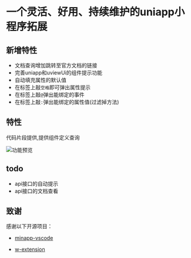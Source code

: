 # 一个灵活、好用、持续维护的uniapp小程序拓展
## 新增特性
   - 文档查询增加跳转至官方文档的链接
   - 完善uniapp和uviewUi的组件提示功能
   - 自动填充属性的默认值
   - 在标签上敲``空格``即可弹出属性提示
   - 在标签上敲``@``弹出能绑定的事件
   - 在标签上敲``:``弹出能绑定的属性值(过滤掉方法)
## 特性

代码片段提供,提供组件定义查询

![功能预览](https://github.com/EvStorM/uniapp-vscode/blob/master/resources/images/demo.gif?raw=true)


## todo

- api接口的自动提示
- api接口的文档查看

## 致谢

感谢以下开源项目：

- [minapp-vscode](https://github.com/wx-minapp/minapp-vscode)

- [w-extension](https://github.com/masterZSH/w-extension)
